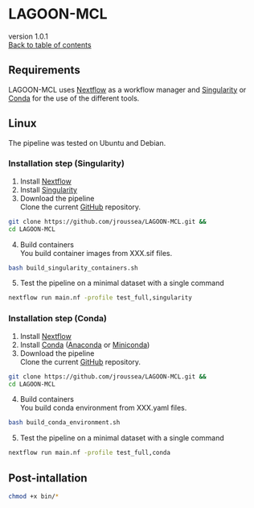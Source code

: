 # LAGOON-MCL

version 1.0.1 \
[Back to table of contents](index.md#table-of-content)

## Requirements

LAGOON-MCL uses [Nextflow](https://www.nextflow.io/) as a workflow manager and [Singularity](https://sylabs.io/singularity/) or [Conda](https://conda.io/projects/conda/en/latest/user-guide/install/index.html) for the use of the different tools.

## Linux

The pipeline was tested on Ubuntu and Debian.

### Installation step (Singularity)

1. Install [Nextflow](https://www.nextflow.io/docs/latest/getstarted.html#installation)
2. Install [Singularity](https://docs.sylabs.io/guides/4.1/user-guide/quick_start.html#quick-installation-steps)
3. Download the pipeline \
Clone the current [GitHub](https://github.com/jroussea/LAGOON-MCL) repository.

```bash
git clone https://github.com/jroussea/LAGOON-MCL.git &&
cd LAGOON-MCL
```

4. Build containers \
You build container images from XXX.sif files.

```bash
bash build_singularity_containers.sh
```

5. Test the pipeline on a minimal dataset with a single command 

```bash
nextflow run main.nf -profile test_full,singularity
```

### Installation step (Conda)

1. Install [Nextflow](https://www.nextflow.io/docs/latest/getstarted.html#installation)
2. Install [Conda](https://conda.io/projects/conda/en/latest/user-guide/install/index.html) ([Anaconda](https://www.anaconda.com/download) or [Miniconda](https://docs.anaconda.com/free/miniconda/))
3. Download the pipeline \
Clone the current [GitHub](https://github.com/jroussea/LAGOON-MCL) repository.

```bash
git clone https://github.com/jroussea/LAGOON-MCL.git &&
cd LAGOON-MCL
```

4. Build containers \
You build conda environment from XXX.yaml files.


```bash
bash build_conda_environment.sh
```

5. Test the pipeline on a minimal dataset with a single command


```bash
nextflow run main.nf -profile test_full,conda
```

## Post-intallation

```bash
chmod +x bin/* 
```
